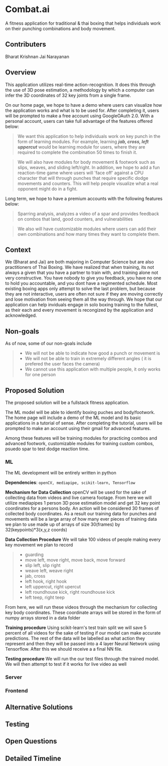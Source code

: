 # Combat.ai
A fitness application for traditional & thai boxing that helps individuals work on their punching combinations and body movement.

## Contributers
Bharat Krishnan
Jai Narayanan

## Overview
This application utilizes real-time action-recognition.  It does this through the use of 3D pose estimation, a methodology by which a computer can infer the 3D coordinates of 32 key joints from a single frame.  

On our home page, we hope to have a demo where users can visualize how the application works and what is to be used for.  After completing it, users will be prompted to make a free account using GoogleOAuth 2.0.  With a personal account, users can take full advantage of the features offered below:

> We want this application to help individuals work on key punch in the form of learning modules.  For example, learning ***jab, cross, left uppercut*** would be learning module for users, where they are required to complete the combination 50 times to finish it.  

>  We will also have modules for body movement & footwork such as slips, weaves, and sliding left/right.  In addition, we hope to add a fun reaction-time game where users will 'face off' against a CPU character that will through punches that require specific dodge movements and counters.  This will help people visualize what a real opponent might do in a fight.

Long term, we hope to have a premium accounts with the following features below:

> Sparring analysis, analyzes a video of a spar and provides feedback on combos that land, good counters, and vulnerabilities

> We also will have customizable modules where users can add their own combinations and how many times they want to complete them.

## Context
We (Bharat and Jai) are both majoring in Computer Science but are also practitioners of Thai Boxing.  We have realized that when training, its not always a given that you have a partner to train with, and training alone not very constructive.  You have nobody to give you feedback, you have no one to hold you accountable, and you dont have a regimented schedule.  Most existing boxing apps only attempt to solve the last problem, but because they are not interactive, users are often not sure if they are moving correctly and lose motivation from seeing them all the way through.  We hope that our application can help inviduals engage in solo boxing training to the fullest, as their each and every movement is recongized by the application and acknowledged.  

## Non-goals
As of now, some of our non-goals include
> - We will not be able to indicate how good a punch or movement is
> - We will not be able to train in extremely different angles ( it is prefered the user faces the camera)
> - We cannot use this application with multiple people,  it only works for one person

## Proposed Solution

The proposed solution will be a fullstack fitness application.  

The ML model will be able to identify boxing puches and body/footwork.  The home page will include a demo of the ML model and its basic applications in a tutorial of sense.  After completing the tutorial, users will be prompted to make an account using their gmail for advanced features.  

Among these features will be training modules for practicing combos and advanced footwork, customizable modules for training custom combos, psuedo spar to test dodge reaction time.

### ML

The ML development will be entirely written in python

**Dependencies**: 
`openCV, mediapipe, scikit-learn, Tensorflow`

**Mechanism for Data Collection**
openCV will be used for the sake of collecting data from videos and live camera footage.  From here we will utilize mediapipes 1 person 3D pose estimation model and get 32 key point coordinates for a persons body.  An action will be considered 30 frames of collected body coordinates.  As a result our training data for punches and movements will be a large array of how many ever pieces of training data we plan to use made up of arrays of size 30(frames) by 32(keypoints)*3(x,y,z coords)

**Data Collection Procedure**
We will take 100 videos of people making every key movement we plan to record 
> - guarding
> - move left, move right, move back, move forward
> - slip left, slip right
> - weave left, weave right
> - jab, cross
> - left hook, right hook
> - left uppercut, right upercut
> - left roundhouse kick, right roundhouse kick
> - left teep, right teep

From here, we will run these videos through the mechanism for collecting key body coordinates.  These coordinate arrays will be stored in the form of numpy arrays stored in a data folder

**Training procedure**
Using scikit-learn's test train split we will save 5 percent of all videos for the sake of testing if our model can make accurate predictions.  The rest of the data will be labelled as what action they represent and then they will be passed into a 4 layer Neural Network using Tensorflow.  After this we should receive a a final NN file.

**Testing procedure**
We will run the our test files through the trained model.  We will then attempt to test if it works for live video as well

### Server


### Frontend


## Alternative Solutions

## Testing

## Open Questions

## Detailed Timeline